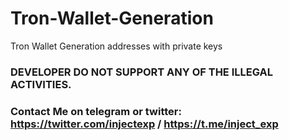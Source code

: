 # Tron-Wallet-Generation
Tron Wallet Generation addresses with private keys

### DEVELOPER DO NOT SUPPORT ANY OF THE ILLEGAL ACTIVITIES.

### Contact Me on telegram or twitter: https://twitter.com/injectexp / https://t.me/inject_exp
